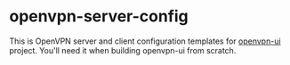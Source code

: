 # openvpn-server-config
This is OpenVPN server and client configuration templates for [openvpn-ui](https://github.com/d3vilh/openvpn-ui) project.
You'll need it when building openvpn-ui from scratch.